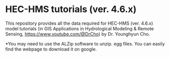 # HEC-HMS tutorials (ver. 4.6.x)

This repository provides all the data required for HEC-HMS (ver. 4.6.x) model tutorials (in GIS Applications in Hydrological Modeling & Remote Sensing, https://www.youtube.com/@DrCho) by Dr. Younghyun Cho.

*You may need to use the ALZip software to unzip. egg files. You can easily find the webpage to download it on google.
